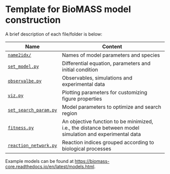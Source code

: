 # Template for BioMASS model construction

A brief description of each file/folder is below:

| Name                                           | Content                                                                                                  |
| ---------------------------------------------- | -------------------------------------------------------------------------------------------------------- |
| [`name2idx/`](./name2idx/)                     | Names of model parameters and species                                                                    |
| [`set_model.py`](./set_model.py)               | Differential equation, parameters and initial condition                                                  |
| [`observalbe.py`](./observable.py)             | Observables, simulations and experimental data                                                           |
| [`viz.py`](./viz.py)                           | Plotting parameters for customizing figure properties                                                    |
| [`set_search_param.py`](./set_search_param.py) | Model parameters to optimize and search region                                                           |
| [`fitness.py`](./fitness.py)                   | An objective function to be minimized, i.e., the distance between model simulation and experimental data |
| [`reaction_network.py`](./reaction_network.py) | Reaction indices grouped according to biological processes                                               |

Example models can be found at https://biomass-core.readthedocs.io/en/latest/models.html.